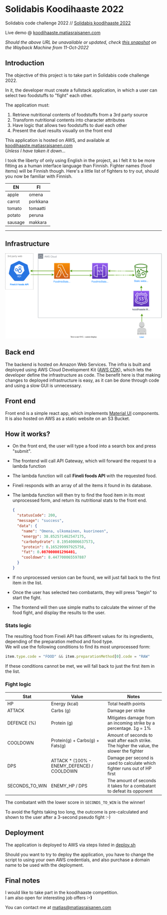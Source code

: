 # Solidabis Koodihaaste 2022

Solidabis code challenge 2022 //
[Solidabis koodihaaste 2022](https://koodihaaste.solidabis.com/intro)

Live demo @ [koodihaaste.matiasraisanen.com](https://koodihaaste.matiasraisanen.com/index.html)

_Should the above URL be unavailable or updated, check [this snapshot](https://web.archive.org/web/20221011125550/https://koodihaaste.solidabis.com) on the Wayback Machine from 11-Oct-2022_

## Introduction

The objective of this project is to take part in Solidabis code challenge 2022.

In it, the developer must create a fullstack application, in which a user can select two foodstuffs to "fight" each other.

The application must:

1. Retrieve nutritional contents of foodstuffs from a 3rd party source
2. Transform nutritional contents into character attributes
3. Have logic that allows two foodstuffs to duel each other
4. Present the duel results visually on the front end

This application is hosted on AWS, and available at [koodihaaste.matiasraisanen.com](https://koodihaaste.matiasraisanen.com/index.html)  
_Unless I have taken it down..._

I took the liberty of only using English in the project, as I felt it to be more fitting as a human interface language than Finnish. Fighter names (food items) will be Finnish though. Here's a little list of fighters to try out, should you now be familiar with Finnish.

| EN      | FI       |
| ------- | -------- |
| apple   | omena    |
| carrot  | porkkana |
| tomato  | tomaatti |
| potato  | peruna   |
| sausage | makkara  |

---

## Infrastructure

![Koodihaaste infra](./architecture/architecture.drawio.svg)

## Back end

The backend is hosted on Amazon Web Services.
The infra is built and deployed using AWS Cloud Development Kit ([AWS CDK](https://aws.amazon.com/cdk/)), which lets the developer define the infrastructure as code. The benefit here is that making changes to deployed infrastructure is easy, as it can be done through code and using a slow GUI is unnecessary.

## Front end

Front end is a simple react app, which implements [Material UI](https://mui.com/) components.
It is also hosted on AWS as a static website on an S3 Bucket.

## How it works?

- On the front end, the user will type a food into a search box and press "submit".

- The frontend will call API Gateway, which will forward the request to a lambda function
- The lambda function will call **Fineli foods API** with the requested food.
- Fineli responds with an array of all the items it found in its database.
- The lambda function will then try to find the food item in its most unprocessed form, and return its nutritional stats to the front end.

  ```json
  {
    "statusCode": 200,
    "message": "success",
    "data": {
      "name": "Omena, ulkomainen, kuorineen",
      "energy": 38.852571462547175,
      "carbohydrate": 8.19540006637573,
      "protein": 0.165299997925758,
      "fat": 0.087000001296401,
      "cooldown": 8.447700065597887
    }
  }
  ```

- If no unprocessed version can be found, we will just fall back to the first item in the list.

- Once the user has selected two combatants, they will press "begin" to start the fight.
- The frontend will then use simple maths to calculate the winner of the food fight, and display the results to the user.

### Stats logic

The resulting food from Fineli API has different values for its ingredients, depending of the preparation method and food type.  
We will use the following conditions to find its most unprocessed form:

```javascript
item.type.code = "FOOD" && item.preparationMethod[0].code = "RAW"
```

If these conditions cannot be met, we will fall back to just the first item in the list.

### Fight logic

| Stat           | Value                                       | Notes                                                                                     |
| -------------- | ------------------------------------------- | ----------------------------------------------------------------------------------------- |
| HP             | Energy (kcal)                               | Total health points                                                                       |
| ATTACK         | Carbs (g)                                   | Damage per strike                                                                         |
| DEFENCE (%)    | Protein (g)                                 | Mitigates damage from an incoming strike by a percentage. 1g = 1%                         |
| COOLDOWN       | Protein(g) + Carbs(g) + Fats(g)             | Amount of seconds to wait after each strike. The higher the value, the slower the fighter |
| DPS            | ATTACK \* (100% - ENEMY_DEFENCE) / COOLDOWN | Damage per second is used to calculate which fighter runs out of HP first                 |
| SECONDS_TO_WIN | ENEMY_HP / DPS                              | The amount of seconds it takes for a combatant to defeat its opponent                     |

The combatant with the lower score in `SECONDS_TO_WIN` is the winner!

To avoid the fights taking too long, the outcome is pre-calculated and shown to the user after a 3-second pseudo fight :-)

## Deployment

The application is deployed to AWS via steps listed in [deploy.sh](./deploy.sh)

Should you want to try to deploy the application, you have to change the script to using your own AWS credentials, and also purchase a domain name to be used with the deployment.

## Final notes

I would like to take part in the koodihaaste competition.  
I am also open for interesting job offers **:-)**

You can contact me at [matias@matiasraisanen.com](mailto:matias@matiasraisanen.com)
